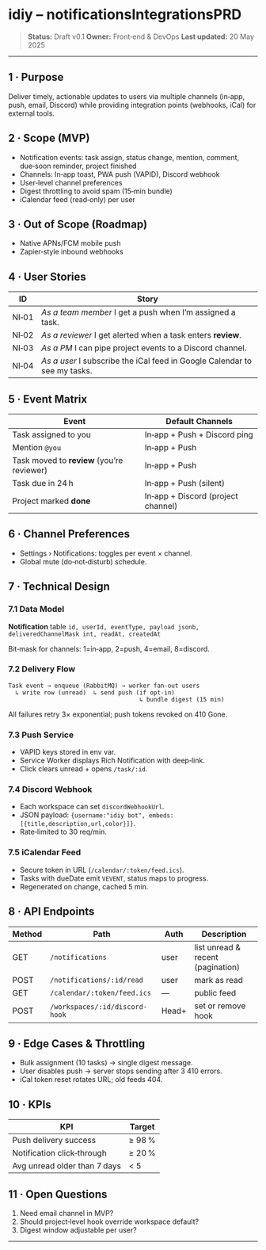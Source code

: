 # idiy – notificationsIntegrationsPRD

> **Status:** Draft v0.1
> **Owner:** Front‑end & DevOps
> **Last updated:** 20 May 2025

---

## 1 · Purpose

Deliver timely, actionable updates to users via multiple channels (in‑app, push, email, Discord) while providing integration points (webhooks, iCal) for external tools.

## 2 · Scope (MVP)

* Notification events: task assign, status change, mention, comment, due‑soon reminder, project finished
* Channels: In‑app toast, PWA push (VAPID), Discord webhook
* User‑level channel preferences
* Digest throttling to avoid spam (15‑min bundle)
* iCalendar feed (read‑only) per user

## 3 · Out of Scope (Roadmap)

* Native APNs/FCM mobile push
* Zapier‑style inbound webhooks

## 4 · User Stories

| ID    | Story                                                                     |
| ----- | ------------------------------------------------------------------------- |
| NI‑01 | *As a team member* I get a push when I’m assigned a task.                 |
| NI‑02 | *As a reviewer* I get alerted when a task enters **review**.              |
| NI‑03 | *As a PM* I can pipe project events to a Discord channel.                 |
| NI‑04 | *As a user* I subscribe the iCal feed in Google Calendar to see my tasks. |

## 5 · Event Matrix

| Event                                      | Default Channels                   |
| ------------------------------------------ | ---------------------------------- |
| Task assigned to you                       | In‑app + Push + Discord ping       |
| Mention `@you`                             | In‑app + Push                      |
| Task moved to **review** (you’re reviewer) | In‑app + Push                      |
| Task due in 24 h                           | In‑app + Push (silent)             |
| Project marked **done**                    | In‑app + Discord (project channel) |

## 6 · Channel Preferences

* Settings › Notifications: toggles per event × channel.
* Global mute (do‑not‑disturb) schedule.

## 7 · Technical Design

### 7.1 Data Model

**Notification** table
`id, userId, eventType, payload jsonb, deliveredChannelMask int, readAt, createdAt`

Bit‑mask for channels: 1=in‑app, 2=push, 4=email, 8=discord.

### 7.2 Delivery Flow

```
Task event → enqueue (RabbitMQ) → worker fan‑out users
  ↳ write row (unread)  ↳ send push (if opt‑in)
                                     ↳ bundle digest (15 min)
```

All failures retry 3× exponential; push tokens revoked on 410 Gone.

### 7.3 Push Service

* VAPID keys stored in env var.
* Service Worker displays Rich Notification with deep‑link.
* Click clears unread + opens `/task/:id`.

### 7.4 Discord Webhook

* Each workspace can set `discordWebhookUrl`.
* JSON payload: `{username:"idiy bot", embeds:[{title,description,url,color}]}`.
* Rate‑limited to 30 req/min.

### 7.5 iCalendar Feed

* Secure token in URL (`/calendar/:token/feed.ics`).
* Tasks with dueDate emit `VEVENT`, status maps to progress.
* Regenerated on change, cached 5 min.

## 8 · API Endpoints

| Method | Path                           | Auth  | Description                       |
| ------ | ------------------------------ | ----- | --------------------------------- |
| GET    | `/notifications`               | user  | list unread & recent (pagination) |
| POST   | `/notifications/:id/read`      | user  | mark as read                      |
| GET    | `/calendar/:token/feed.ics`    | —     | public feed                       |
| POST   | `/workspaces/:id/discord-hook` | Head+ | set or remove hook                |

## 9 · Edge Cases & Throttling

* Bulk assignment (10 tasks) → single digest message.
* User disables push → server stops sending after 3 410 errors.
* iCal token reset rotates URL; old feeds 404.

## 10 · KPIs

| KPI                          | Target |
| ---------------------------- | ------ |
| Push delivery success        | ≥ 98 % |
| Notification click‑through   | ≥ 20 % |
| Avg unread older than 7 days | < 5    |

## 11 · Open Questions

1. Need email channel in MVP?
2. Should project‑level hook override workspace default?
3. Digest window adjustable per user?

---
